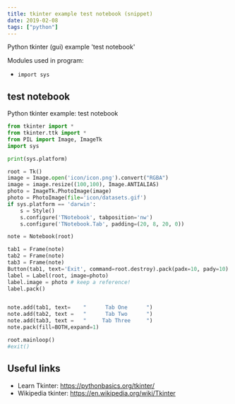 ```yaml
---
title: tkinter example test notebook (snippet)
date: 2019-02-08
tags: ["python"]
---
```

Python tkinter (gui) example 'test notebook'


Modules used in program: 
* `import sys`

## test notebook

Python tkinter example: test notebook

```python
from tkinter import *
from tkinter.ttk import *
from PIL import Image, ImageTk
import sys

print(sys.platform)

root = Tk()
image = Image.open('icon/icon.png').convert("RGBA")
image = image.resize((100,100), Image.ANTIALIAS)
photo = ImageTk.PhotoImage(image)
photo = PhotoImage(file='icon/datasets.gif')
if sys.platform == 'darwin':
    s = Style()
    s.configure('TNotebook', tabposition='nw')
    s.configure('TNotebook.Tab', padding=(20, 8, 20, 0))

note = Notebook(root)

tab1 = Frame(note)
tab2 = Frame(note)
tab3 = Frame(note)
Button(tab1, text='Exit', command=root.destroy).pack(padx=10, pady=10)
label = Label(root, image=photo)
label.image = photo # keep a reference!
label.pack()


note.add(tab1, text=    "      Tab One      ")
note.add(tab2, text =   "      Tab Two      ")
note.add(tab3, text =   "     Tab Three     ")
note.pack(fill=BOTH,expand=1)

root.mainloop()
#exit()


```

## Useful links

- Learn Tkinter: https://pythonbasics.org/tkinter/
- Wikipedia tkinter: https://en.wikipedia.org/wiki/Tkinter

